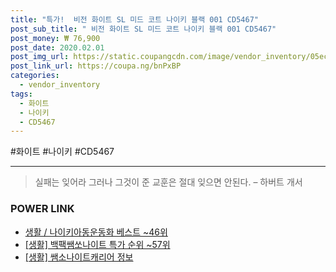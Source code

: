 ```yaml
--- 
title: "특가!  비전 화이트 SL 미드 코트 나이키 블랙 001 CD5467" 
post_sub_title: " 비전 화이트 SL 미드 코트 나이키 블랙 001 CD5467" 
post_money: ₩ 76,900 
post_date: 2020.02.01 
post_img_url: https://static.coupangcdn.com/image/vendor_inventory/05ec/999e2bcd6556fa3432b6bcbbab41e4b0656753f380c26d778bf749291c12.jpg 
post_link_url: https://coupa.ng/bnPxBP 
categories: 
  - vendor_inventory 
tags: 
  - 화이트 
  - 나이키 
  - CD5467 
--- 
```

  #화이트 #나이키 #CD5467 
<hr> 

> 실패는 잊어라 그러나 그것이 준 교훈은 절대 잊으면 안된다. – 하버트 개서 


### POWER LINK

* <a href="https://blog.naver.com/santokki14/221779534904" target="_blank">생활 / 나이키아동운동화 베스트 ~46위</a>
* <a href="https://blog.naver.com/sakai111/221792080047" target="_blank"> [생활] 백팩쌤쏘나이트 특가 순위 ~57위</a>
* <a href="https://blog.naver.com/sakai111/221767655613" target="_blank"> [생활] 쌤소나이트캐리어 정보 </a>
